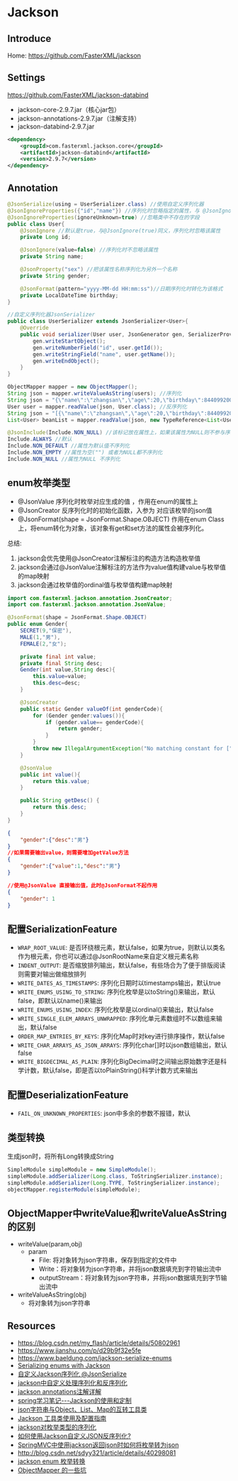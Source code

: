 # Jackson

## Introduce
Home: https://github.com/FasterXML/jackson

## Settings
https://github.com/FasterXML/jackson-databind
- jackson-core-2.9.7.jar（核心jar包）
- jackson-annotations-2.9.7.jar（注解支持）
- jackson-databind-2.9.7.jar

```xml
<dependency>
    <groupId>com.fasterxml.jackson.core</groupId>
    <artifactId>jackson-databind</artifactId>
    <version>2.9.7</version>
</dependency>
```

## Annotation
```java
@JsonSerialize(using = UserSerializer.class) //使用自定义序列化器
@JsonIgnoreProperties({"id","name"}) //序列化时忽略指定的属性，与 @JsonIgnore冲突时，以此处为准
@JsonIgnoreProperties(ignoreUnknown=true) //忽略类中不存在的字段
public class User{
    @JsonIgnore //默认是true，与@JsonIgnore(true)同义，序列化时忽略该属性
    private Long id;

    @JsonIgnore(value=false) //序列化时不忽略该属性
    private String name;

    @JsonProperty("sex") //把该属性名称序列化为另外一个名称
    private String gender;

    @JsonFormat(pattern="yyyy-MM-dd HH:mm:ss")//日期序列化时转化为该格式
    private LocalDateTime birthday;
}

//自定义序列化器JsonSerializer
public class UserSerializer extends JsonSerializer<User>{
    @Override
    public void serializer(User user, JsonGenerator gen, SerializerProvider serializers) throws IOException, JsonProcessingException{
        gen.writeStartObject();
        gen.writeNumberField("id", user.getId());
        gen.writeStringField("name", user.getName());
        gen.writeEndObject();
    }
}

ObjectMapper mapper = new ObjectMapper();
String json = mapper.writeValueAsString(users); //序列化
String json = "{\"name\":\"zhangsan\",\"age\":20,\"birthday\":844099200000,\"email\":\"zhangsan@163.com\"}";
User user = mapper.readValue(json, User.class); //反序列化
String json = "[{\"name\":\"zhangsan\",\"age\":20,\"birthday\":844099200000,\"email\":\"zhangsan@163.com\"}]";
List<User> beanList = mapper.readValue(json, new TypeReference<List<User>>() {});//反序列化
```

```java
@JsonInclude(Include.NON_NULL) //该标记放在属性上，如果该属性为NULL则不参与序列化，如果放在类上，则对此类的全部属性起作用。
Include.ALWAYS //默认
Include.NON_DEFAULT //属性为默认值不序列化
Include.NON_EMPTY //属性为空("") 或者为NULL都不序列化
Include.NON_NULL //属性为NULL 不序列化
```

## enum枚举类型
- @JsonValue 序列化时枚举对应生成的值 ，作用在enum的属性上
- @JsonCreator 反序列化时的初始化函数，入参为 对应该枚举的json值
- @JsonFormat(shape = JsonFormat.Shape.OBJECT) 作用在enum Class上，将enum转化为对象，该对象有get和set方法的属性会被序列化。

总结: 
1. jackson会优先使用@JsonCreator注解标注的构造方法构造枚举值
2. jackson会通过@JsonValue注解标注的方法作为value值构建value与枚举值的map映射
3. jackson会通过枚举值的ordinal值与枚举值构建map映射
```java
import com.fasterxml.jackson.annotation.JsonCreator;
import com.fasterxml.jackson.annotation.JsonValue;

@JsonFormat(shape = JsonFormat.Shape.OBJECT)
public enum Gender{
    SECRET(9,"保密"),
    MALE(1,"男"),
    FEMALE(2,"女");

    private final int value;
    private final String desc;
    Gender(int value,String desc){
        this.value=value;
        this.desc=desc;
    }

    @JsonCreator
    public static Gender valueOf(int genderCode){
        for (Gender gender:values()){
            if (gender.value== genderCode){
                return gender;
            }
        }
        throw new IllegalArgumentException("No matching constant for ["+genderCode+"]");
    }

    @JsonValue
    public int value(){
        return this.value;
    }

    public String getDesc() {
        return this.desc;
    }
}
```
```json
{
    "gender":{"desc":"男"}
}
//如果需要输出value，则需要增加getValue方法
{
    "gender":{"value":1,"desc":"男"}
}

//使用@JsonValue 直接输出值，此时@JsonFormat不起作用
{
    "gender": 1
}
```

## 配置SerializationFeature
- `WRAP_ROOT_VALUE`: 是否环绕根元素，默认false，如果为true，则默认以类名作为根元素，你也可以通过@JsonRootName来自定义根元素名称
- `INDENT_OUTPUT`: 是否缩放排列输出，默认false，有些场合为了便于排版阅读则需要对输出做缩放排列
- `WRITE_DATES_AS_TIMESTAMPS`: 序列化日期时以timestamps输出，默认true
- `WRITE_ENUMS_USING_TO_STRING`: 序列化枚举是以toString()来输出，默认false，即默认以name()来输出
- `WRITE_ENUMS_USING_INDEX`: 序列化枚举是以ordinal()来输出，默认false
- `WRITE_SINGLE_ELEM_ARRAYS_UNWRAPPED`: 序列化单元素数组时不以数组来输出，默认false
- `ORDER_MAP_ENTRIES_BY_KEYS`: 序列化Map时对key进行排序操作，默认false
- `WRITE_CHAR_ARRAYS_AS_JSON_ARRAYS`: 序列化char[]时以json数组输出，默认false
- `WRITE_BIGDECIMAL_AS_PLAIN`: 序列化BigDecimal时之间输出原始数字还是科学计数，默认false，即是否以toPlainString()科学计数方式来输出

## 配置DeserializationFeature
- `FAIL_ON_UNKNOWN_PROPERTIES`: json中多余的参数不报错，默认


## 类型转换
生成json时，将所有Long转换成String
```java
SimpleModule simpleModule = new SimpleModule(); 
simpleModule.addSerializer(Long.class, ToStringSerializer.instance); 
simpleModule.addSerializer(Long.TYPE, ToStringSerializer.instance); 
objectMapper.registerModule(simpleModule);
```

## ObjectMapper中writeValue和writeValueAsString的区别
- writeValue(param,obj)
  - param
    - File: 将对象转为json字符串，保存到指定的文件中
    - Write：将对象转为json字符串，并将json数据填充到字符输出流中
    - outputStream：将对象转为json字符串，并将json数据填充到字节输出流中
- writeValueAsString(obj)
  - 将对象转为json字符串

## Resources
- https://blog.csdn.net/my_flash/article/details/50802961
- https://www.jianshu.com/p/d29b9f32e5fe
- https://www.baeldung.com/jackson-serialize-enums
- [Serializing enums with Jackson](https://stackoverflow.com/questions/7766791/serializing-enums-with-jackson)
- [自定义Jackson序列化 @JsonSerialize](https://blog.csdn.net/u012326462/article/details/83019881)
- [jackson中自定义处理序列化和反序列化](https://blog.csdn.net/zhao1949/article/details/79281967)
- [jackson annotations注解详解](https://blog.csdn.net/sdyy321/article/details/40298081)
- [spring学习笔记---Jackson的使用和定制](https://www.cnblogs.com/mumuxinfei/p/4761374.html)
- [json字符串与Object、List、Map的互转工具类](https://blog.csdn.net/moneyshi/article/details/44852343)
- [Jackson 工具类使用及配置指南](https://blog.csdn.net/kobejayandy/article/details/45869861)
- [jackson对枚举类型的序列化](https://blog.csdn.net/cover1231988/article/details/76021527)
- [如何使用Jackson自定义JSON反序列化?](https://cloud.tencent.com/developer/ask/57244)
- [SpringMVC中使用jackson返回json时如何将枚举转为json](https://segmentfault.com/q/1010000006935643?_ea=1182544)
- http://blog.csdn.net/sdyy321/article/details/40298081
- [jackson enum 枚举转换](https://deeplyloving.iteye.com/blog/2173168)
- [ObjectMapper 的一些坑](https://blog.csdn.net/zxc_user/article/details/79713586)